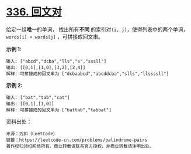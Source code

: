 # [336. 回文对](https://leetcode-cn.com/problems/palindrome-pairs/)

给定一组**唯一**的单词， 找出所有**不同** 的索引对`(i, j)`，使得列表中的两个单词， `words[i] + words[j]` ，可拼接成回文串。

**示例 1:**

```
输入: ["abcd","dcba","lls","s","sssll"]
输出: [[0,1],[1,0],[3,2],[2,4]] 
解释: 可拼接成的回文串为 ["dcbaabcd","abcddcba","slls","llssssll"]
```

**示例 2:**

```
输入: ["bat","tab","cat"]
输出: [[0,1],[1,0]] 
解释: 可拼接成的回文串为 ["battab","tabbat"]
```



资料出处：

```
来源：力扣（LeetCode）
链接：https://leetcode-cn.com/problems/palindrome-pairs
著作权归领扣网络所有。商业转载请联系官方授权，非商业转载请注明出处。
```


